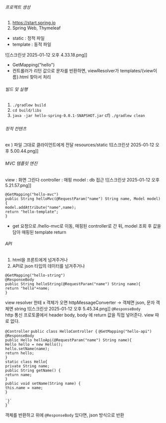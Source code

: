 ###### 프로젝트 생성
1. https://start.spring.io
2. Spring Web, Thymeleaf

- static : 정적 파일
- template : 동적 파일

![[스크린샷 2025-01-12 오후 4.33.18.png]]
- GetMapping("hello")
- 컨트롤러가 리턴 값으로 문자를 반환하면, viewResolver가 templates/{view이름}.html 찾아서 처리

###### 빌드 및 실행
1. `./gradlew build`
2. `cd build/libs`
3. `java -jar hello-spring-0.0.1-SNAPSHOT.jar`
cf) `./gradlew clean`

##### 
###### 정적 컨텐츠
ex ) 파일 그대로 클라이언트에게 전달
resources/static
![[스크린샷 2025-01-12 오후 5.00.44.png]]
###### MVC 템플릿 엔진
view : 화면 그린다
controller : 매핑
model : db 접근
![[스크린샷 2025-01-12 오후 5.21.57.png]]

`@GetMapping("hello-mvc")`  
`public String helloMvc(@RequestParam("name") String name, Model model){`  
    `model.addAttribute("name",name);`  
    `return "hello-template";`  
`}`

- get 요청으로 /hello-mvc로 이동, 매핑된 controller로 간 뒤, model 조회 후 값을 담아 매핑된 template return
###### API
1. html을 프론트에게 넘겨주거나
2. API로 json 타입의 데이터를 넘겨주거나

`@GetMapping("hello-string")`  
`@ResponseBody`  
`public String helloString(@RequestParam("name") String name){`  
    `return "hello"+name;`  
`}`

view resolver 한테 x
객체가 오면 httpMessageConverter -> 객체면 json, 문자 객체면 string
![[스크린샷 2025-01-12 오후 5.45.34.png]]
`@ResponseBody`  
http 통신 프로토콜에서 header body, body 에 return 값을 직접 넣어준다. view 따로 없다.

`@Controller` 
`public class HelloController {`
	`@GetMapping("hello-api")`  
	`@ResponseBody`  
	`public Hello helloApi(@RequestParam("name") String name){`  
	    `Hello hello = new Hello();`  
	    `hello.setName(name);`  
	    `return hello;`  
	`}`  
	`static class Hello{`  
	    `private String name;`  
	    `public String getName() {`  
	        `return name;`  
	    `}`  
	    `public void setName(String name) {`  
	        `this.name = name;`  
	    `}`  
	  
	`}`
	}`

객체를 반환하고 위에 `@ResponseBody` 있다면, json 방식으로 반환




